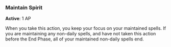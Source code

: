 ### Maintain Spirit
**Active**: 1 AP

When you take this action, you keep your focus on your maintained spells. If you are maintaining any non-daily spells, and have not taken this action before the End Phase, all of your maintained non-daily spells end.